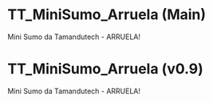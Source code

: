 # TT_MiniSumo_Arruela (Main)
 Mini Sumo da Tamandutech - ARRUELA!

 # TT_MiniSumo_Arruela (v0.9)
  Mini Sumo da Tamandutech - ARRUELA!
